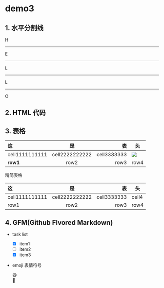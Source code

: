 # demo3
## 1. 水平分割线
H

---

E

***

L

___

L

---

O

## 2. HTML 代码

## 3. 表格
| 这 | 是    | 表 | 头 |
|:--- |:----:|---:|---|  
|cell1111111111|cell2222222222|cell3333333|![][baidu_logo]|
|**row1**|row2|row3|row4|

精简表格

 这 | 是    | 表 | 头 
:--- |:----:|---:|---  
cell1111111111|cell2222222222|cell3333333|cell4
row1|row2|row3|row4


## 4. GFM(Github Flvored Markdown)

- task list

  - [x] item1
  - [ ] item2
  - [x] item3

- emoji 表情符号  

  :smile:  
  :kiss:



<!--- 链接引用 --->
[baidu_logo]: https://www.baidu.com/img/bd_logo1.png
